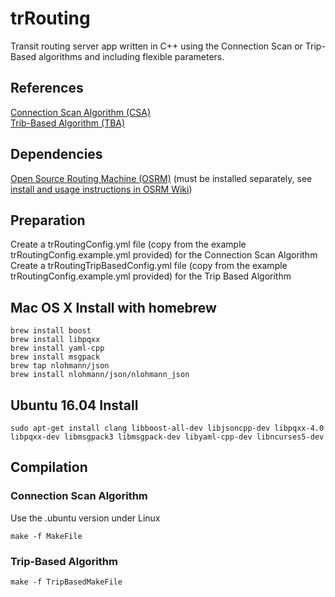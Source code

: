 # trRouting
Transit routing server app written in C++ using the Connection Scan or Trip-Based algorithms and including flexible parameters.

## References
[Connection Scan Algorithm (CSA)][1]  
[Trib-Based Algorithm (TBA)][2]

## Dependencies
[Open Source Routing Machine (OSRM)][3] (must be installed separately, see [install and usage instructions in OSRM Wiki][4])

[1]: http://i11www.iti.uni-karlsruhe.de/extra/publications/dpsw-isftr-13.pdf "Intriguingly Simple and Fast Transit Routing"
[2]: https://arxiv.org/pdf/1504.07149v2.pdf "Trip-Based Public Transit Routing"
[3]: https://github.com/Project-OSRM/osrm-backend/ "Open Source Routing Machine Github Repository"
[4]: https://github.com/Project-OSRM/osrm-backend/wiki "OSRM Wiki"

## Preparation
Create a trRoutingConfig.yml file (copy from the example trRoutingConfig.example.yml provided) for the Connection Scan Algorithm  
Create a trRoutingTripBasedConfig.yml file (copy from the example trRoutingConfig.example.yml provided) for the Trip Based Algorithm


## Mac OS X Install with homebrew
```
brew install boost
brew install libpqxx
brew install yaml-cpp
brew install msgpack
brew tap nlohmann/json
brew install nlohmann/json/nlohmann_json
```

## Ubuntu 16.04 Install

```
sudo apt-get install clang libboost-all-dev libjsoncpp-dev libpqxx-4.0 libpqxx-dev libmsgpack3 libmsgpack-dev libyaml-cpp-dev libncurses5-dev
```

## Compilation
### Connection Scan Algorithm

Use the .ubuntu version under Linux

```
make -f MakeFile
```
### Trip-Based Algorithm
```
make -f TripBasedMakeFile
```


